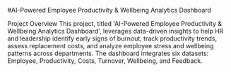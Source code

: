 #AI-Powered Employee Productivity & Wellbeing Analytics Dashboard

Project Overview
This project, titled 'AI-Powered Employee Productivity & Wellbeing Analytics Dashboard', leverages
data-driven insights to help HR and leadership identify early signs of burnout, track productivity trends,
assess replacement costs, and analyze employee stress and wellbeing patterns across departments. The
dashboard integrates six datasets: Employee, Productivity, Costs, Turnover, Wellbeing, and Feedback.
